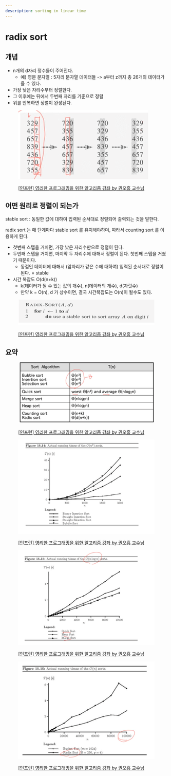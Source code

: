 ```yaml
---
description: sorting in linear time
---
```


# radix sort

## 개념&#x20;

* n개의 d자리 정수들이 주어진다.
  * 예) 영문 문자열 : 5자리 문자열 데이터들 -> a부터 z까지 총 26개의 데이터가 올 수 있다. &#x20;
* 가장 낮은 자리수부터 정렬한다.&#x20;
* 그 이후에는 뒤에서 두번째 자리를 기준으로 정렬&#x20;
* 위를 반복하면 정렬이 완성된다.  &#x20;

<figure><img src="../../../.gitbook/assets/image (19).png" alt=""><figcaption><p><a href="https://www.inflearn.com/course/%EC%95%8C%EA%B3%A0%EB%A6%AC%EC%A6%98-%EA%B0%95%EC%A2%8C">[인프런] 영리한 프로그래밍을 위한 알고리즘 강좌 by 권오흠 교수님</a></p></figcaption></figure>

## 어떤 원리로 정렬이 되는가&#x20;

stable sort : 동일한 값에 대하여 입력된 순서대로 정렬되어 출력되는 것을 말한다. &#x20;

radix sort 는 매 단계마다 stable sort 를 유지해야하며, 따라서 counting sort 를 이용하게 된다.&#x20;

* 첫번째 스텝을 거치면, 가장 낮은 자리수만으로 정렬이 된다.&#x20;
* 두번째 스텝을 거치면, 마지막 두 자리수에 대해서 정렬이 된다. 첫번째 스텝을 거쳤기 때문이다.&#x20;
  * 동점인 데이터에 대해서 (앞자리가 같은 수에 대하여) 입력된 순서대로 정렬이 된다. = stable&#x20;
* 시간 복잡도 O(d(n+k))
  * k(데이터가 될 수 있는 값의 개수), n(데이터의 개수), d(자릿수)
  * 만약 k = O(n), d 가 상수이면, 결국 시간복잡도는 O(n)이 될수도 있다. &#x20;

<figure><img src="../../../.gitbook/assets/image (35).png" alt=""><figcaption><p><a href="https://www.inflearn.com/course/%EC%95%8C%EA%B3%A0%EB%A6%AC%EC%A6%98-%EA%B0%95%EC%A2%8C">[인프런] 영리한 프로그래밍을 위한 알고리즘 강좌 by 권오흠 교수님</a></p></figcaption></figure>



## 요약&#x20;

<figure><img src="../../../.gitbook/assets/image (20) (3).png" alt=""><figcaption><p><a href="https://www.inflearn.com/course/%EC%95%8C%EA%B3%A0%EB%A6%AC%EC%A6%98-%EA%B0%95%EC%A2%8C">[인프런] 영리한 프로그래밍을 위한 알고리즘 강좌 by 권오흠 교수님</a></p></figcaption></figure>

<figure><img src="../../../.gitbook/assets/image (37).png" alt=""><figcaption><p><a href="https://www.inflearn.com/course/%EC%95%8C%EA%B3%A0%EB%A6%AC%EC%A6%98-%EA%B0%95%EC%A2%8C">[인프런] 영리한 프로그래밍을 위한 알고리즘 강좌 by 권오흠 교수님</a></p></figcaption></figure>

<figure><img src="../../../.gitbook/assets/image (5) (2).png" alt=""><figcaption><p><a href="https://www.inflearn.com/course/%EC%95%8C%EA%B3%A0%EB%A6%AC%EC%A6%98-%EA%B0%95%EC%A2%8C">[인프런] 영리한 프로그래밍을 위한 알고리즘 강좌 by 권오흠 교수님</a></p></figcaption></figure>

<figure><img src="../../../.gitbook/assets/image (33).png" alt=""><figcaption><p><a href="https://www.inflearn.com/course/%EC%95%8C%EA%B3%A0%EB%A6%AC%EC%A6%98-%EA%B0%95%EC%A2%8C">[인프런] 영리한 프로그래밍을 위한 알고리즘 강좌 by 권오흠 교수님</a></p></figcaption></figure>
